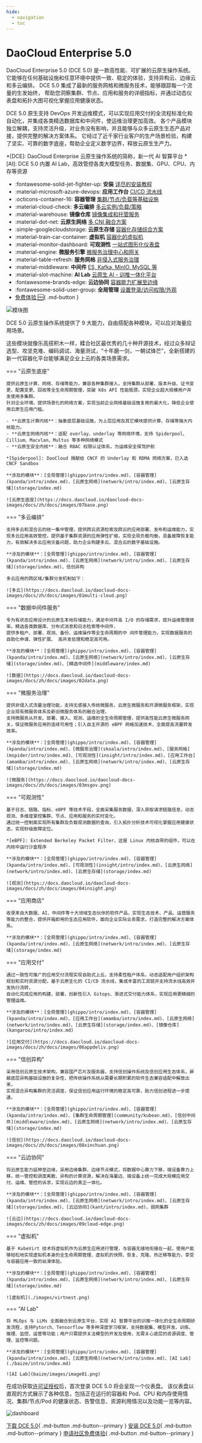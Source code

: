 ```yaml
---
hide:
  - navigation
  - toc
---
```


# DaoCloud Enterprise 5.0

DaoCloud Enterprise 5.0 (DCE 5.0) 是一款高性能、可扩展的云原生操作系统。
它能够在任何基础设施和任意环境中提供一致、稳定的体验，支持异构云、边缘云和多云编排。
DCE 5.0 集成了最新的服务网格和微服务技术，能够跟踪每一个流量的生发始终，
帮助您洞察集群、节点、应用和服务的详细指标，并通过动态仪表盘和拓扑大图可视化掌握应用健康状态。

DCE 5.0 原生支持 DevOps 开发运维模式，可以实现应用交付的全流程标准化和自动化，并集成各类精选数据库和中间件，使运维治理更加高效。
各个产品模块独立解耦，支持灵活升级，对业务没有影响，并且能够与众多云原生生态产品对接，提供完整的解决方案体系。
它经过了近千家行业客户的生产场景检验，构建了坚实、可靠的数字底座，帮助企业定义数字边界，释放云原生生产力。

*[DCE]: DaoCloud Enterprise 云原生操作系统的简称，新一代 AI 智算平台
*[AI]: DCE 5.0 内置 AI Lab，高效管控各类大模型任务、数据集、GPU、CPU、内存等资源

<div class="grid cards" markdown>

- :fontawesome-solid-jet-fighter-up: **安装** [详尽的安装教程](install/index.md)
- :material-microsoft-azure-devops: **应用工作台** [CI/CD 流水线](amamba/intro/index.md)
- :octicons-container-16: **容器管理** [集群/节点/负载等基础设施](kpanda/intro/index.md)
- :material-cloud-check: **多云编排** [多云实例/负载/策略](kairship/intro/index.md)
- :material-warehouse: **镜像仓库** [镜像集成和托管服务](kangaroo/intro/index.md)
- :material-dot-net: **云原生网络** [多 CNI 融合方案](network/intro/index.md)
- :simple-googlecloudstorage: **云原生存储** [容器化存储综合方案](storage/index.md)
- :material-train-car-container: **虚拟机** [容器化的虚拟机](virtnest/intro/index.md)
- :material-monitor-dashboard: **可观测性** [一站式图形化仪表盘](insight/intro/index.md)
- :material-engine: **微服务引擎** [微服务治理中心和网关](skoala/intro/index.md)
- :material-table-refresh: **服务网格** [非侵入式服务治理](mspider/intro/index.md)
- :material-middleware: **中间件** [ES, Kafka, MinIO, MySQL 等](middleware/index.md)
- :material-slot-machine: **AI Lab** [云原生 AI - 训推一体化平台](baize/intro/index.md)
- :fontawesome-brands-edge: **云边协同** [容器能力扩展至边缘](kant/intro/index.md)
- :fontawesome-solid-user-group: **全局管理** [设置登录/访问权限/外观](ghippo/intro/index.md)
- [免费体验 :free:](./trial/index.md){ .md-button }

</div>

![模块图](https://docs.daocloud.io/daocloud-docs-images/docs/images/dce-modules04.png)

DCE 5.0 云原生操作系统提供了 9 大能力，自由搭配各种模块，可以应对海量应用场景。

这些模块就像乐高搭积木一样，糅合社区最优秀的几十种开源技术，经过众多辩证选型、攻坚克难、编码调试、海量测试，“十年磨一剑，一朝试锋芒”，全新搭建的新一代容器化平台能够满足企业上云的各类场景需求。

=== "云原生底座"

    提供云原生计算、网络、存储等能力，兼容各种集群接入，支持集群从部署、版本升级、证书变更、配置变更、回收等全生命周期管理，突破 K8s API 性能瓶颈，实现企业超大规模用户并发使用多集群。
    针对企业环境，提供场景化的网络方案，实现当前企业网络基础设施复用的最大化，降低企业使用云原生应用门槛。

    - **云原生计算内核**：抽象底层基础设施，为上层应用及其它模块提供计算、存储等强大内核能力。
    - **云原生网络内核**：适配 overlay、underlay 等网络环境，支持 Spiderpool、Cillium、Macvlan、Multus 等多种网络模式
    - **云原生安全内核**：融合 RBAC 权限认证体系，为运维安全保驾护航

    *[Spiderpool]: DaoCloud 捐献给 CNCF 的 Underlay 和 RDMA 网络方案，已入选 CNCF Sandbox

    **涉及的模块**：[全局管理](ghippo/intro/index.md)、[容器管理](kpanda/intro/index.md)、[云原生网络](network/intro/index.md)、[云原生存储](storage/index.md)

    ![云原生底座](https://docs.daocloud.io/daocloud-docs-images/docs/zh/docs/images/07base.png)

=== "多云编排"

    支持多云和混合云的统一集中管理，提供跨云资源检索及跨云的应用部署、发布和运维能力，实现多云应用高效管控，提供基于集群资源的应用弹性扩缩，实现全局负载均衡，具备故障恢复能力，有效解决多云应用灾备问题，助力企业构建多云、混合云的数字基础设施。

    **涉及的模块**：[全局管理](ghippo/intro/index.md)、[容器管理](kpanda/intro/index.md)、[云原生网络](network/intro/index.md)、[云原生存储](storage/index.md)、信创异构

    多云应用的跨区域/集群分发机制如下：

    ![多云](https://docs.daocloud.io/daocloud-docs-images/docs/zh/docs/images/01multi-cloud.png)

=== "数据中间件服务"

    专为有状态应用设计的云原生本地存储能力，满足中间件高 I/O 的存储需求，提升运维管理效率。精选各类数据库、分布式消息和日志检索等中间件，
    提供多租户、部署、观测、备份、运维操作等全生命周期的中 间件管理能力，实现数据服务的自助化申请、弹性扩展、 高并发处理和稳定高可用。

    **涉及的模块**：[全局管理](ghippo/intro/index.md)、[容器管理](kpanda/intro/index.md)、[云原生网络](network/intro/index.md)、[云原生存储](storage/index.md)、[精选中间件](middleware/index.md)

    ![数据](https://docs.daocloud.io/daocloud-docs-images/docs/zh/docs/images/02data.png)

=== "微服务治理"

    提供非侵入式流量治理功能，支持无感接入传统微服务、云原生微服务和开源微服务框架，实现企业现有微服务体系及新旧微服务体系的融合治理，
    支持微服务从开发、部署、接入、观测、运维的全生命周期管理，提供高性能云原生微服务网关，保证微服务应用的连续可用性；引入自主开源的 eBPF 网格加速技术，全面提高流量转发效率。

    **涉及的模块**：[全局管理](ghippo/intro/index.md)、[容器管理](kpanda/intro/index.md)、[微服务治理](skoala/intro/index.md)、[服务网格](mspider/intro/index.md)、[可观测性](insight/intro/index.md)、[应用工作台](amamba/intro/index.md)、[云原生网络](network/intro/index.md)、[云原生存储](storage/index.md)

    ![微服务](https://docs.daocloud.io/daocloud-docs-images/docs/zh/docs/images/03msgov.png)

=== "可观测性"

    基于日志、链路、指标、eBPF 等技术手段，全面采集服务数据，深入获取请求链路信息，动态观测、多维度掌控集群、节点、应用和服务的实时变化，
    通过统一控制面实现所有集群及负载观测数据的查询，引入拓扑分析技术可视化掌握应用健康状态，实现秒级故障定位。

    *[eBPF]: Extended Berkeley Packet Filter，这是 Linux 内核自带的组件，可以在内核中运行沙盒程序

    **涉及的模块**：[全局管理](ghippo/intro/index.md)、[容器管理](kpanda/intro/index.md)、[可观测性](insight/intro/index.md)、[云原生网络](network/intro/index.md)、[云原生存储](storage/index.md)

    ![观测](https://docs.daocloud.io/daocloud-docs-images/docs/zh/docs/images/04insight.png)

=== "应用商店"

    收录来自大数据、AI、中间件等十大领域生态伙伴的软件产品，实现生态技术、产品、运营服务等能力的整合，提供开箱即用的生态应用软件，面向企业实际业务需求，打造完整的解决方案体系。

    **涉及的模块**：[全局管理](ghippo/intro/index.md)、[容器管理](kpanda/intro/index.md)、[云原生网络](network/intro/index.md)、[云原生存储](storage/index.md)

=== "应用交付"

    通过一致性可推广的应用交付流程实现自助式上云，支持柔性租户体系，动态适配用户组织架构规划和实时资源分配，基于云原生化的 CI/CD 流水线，集成丰富的工具链并支持流水线高效并发执行流转，
    自动化完成应用的构建、部署，创新性引入 Gitops、渐进式交付能力体系，实现应用更精细的管理运维。

    **涉及的模块**：[全局管理](ghippo/intro/index.md)、[容器管理](kpanda/intro/index.md)、[应用工作台](amamba/intro/index.md)、[云原生网络](network/intro/index.md)、[云原生存储](storage/index.md)、[镜像仓库](kangaroo/intro/index.md)

    ![应用交付](https://docs.daocloud.io/daocloud-docs-images/docs/zh/docs/images/06appdeliv.png)

=== "信创异构"

    采用信创云原生技术架构，兼容国产芯片及服务器，支持信创操作系统及信创应用生态体系，屏蔽底层异构基础设施的复杂性，把传统操作系统从需要长期积累的软件生态兼容适配中解放出来，
    实现混合异构集群的灵活调度，保证信创应用运行环境的稳定高可靠，助力信创进程进一步提速。

    **涉及的模块**：[全局管理](ghippo/intro/index.md)、[容器管理](kpanda/intro/index.md)、[集群生命周期管理](community/kubean.md)、[信创中间件](middleware/index.md)、[云原生网络](network/intro/index.md)、[云原生存储](storage/index.md)

    ![信创](https://docs.daocloud.io/daocloud-docs-images/docs/zh/docs/images/08xinchuan.png)

=== "云边协同"

    将云原生能力延伸至边缘，采用边缘集群、边缘节点模式，将数据中心算力下移，端设备算力上移，统一管控和调度离散、异构的计算资源，解决在海量边、端设备上统一完成大规模应用交付、运维、管控的诉求，实现云边的真正一体化。

    **涉及的模块**：[全局管理](ghippo/intro/index.md)、[容器管理](kpanda/intro/index.md)、[云原生网络](network/intro/index.md)、[云原生存储](storage/index.md)、[云边协同](kant/intro/index.md)、弱网集群

    ![云边](https://docs.daocloud.io/daocloud-docs-images/docs/zh/docs/images/09cloud-edge.png)

=== "虚拟机"

    基于 KubeVirt 技术将虚拟机作为云原生应用进行管理，与容器无缝地衔接在一起，使用户能够轻松地实现虚拟机本身的全生命周期管理、虚拟机的快照、恢复、克隆、热迁移等能力，享受与容器应用一致的丝滑体验。

    **涉及的模块**：[全局管理](ghippo/intro/index.md)、[容器管理](kpanda/intro/index.md)、[云原生网络](network/intro/index.md)、[云原生存储](storage/index.md)

    ![虚拟机](./images/virtnest.png)

=== "AI Lab"

    将 MLOps 与 LLMs 全面融合到云原生平台，实现 AI 智算平台的训推一体化的全生命周期研发流程，支持Pytorch、Tensorflow 等多种深度学习框架，支持数据集、模型开发、训练、推理、监控、运营等功能；用户只需提供关注模型的开发及使用，无需关心底层的资源调度、管理、监控等问题。

    **涉及的模块**：[全局管理](ghippo/intro/index.md)、[容器管理](kpanda/intro/index.md)、[云原生网络](network/intro/index.md)、[AI Lab](./baize/intro/index.md)

    ![AI Lab](baize/images/image01.png)

在成功获取[许可证授权](./dce/license0.md)后，首次登录 DCE 5.0 将会呈现一个仪表盘。
该仪表盘以直观的方式展示了各种信息，包括正在运行的容器和 Pod、CPU 和内存使用情况、集群/节点/Pod 的健康状态、告警信息、资源利用情况以及功能一览等内容。

![dashboard](https://docs.daocloud.io/daocloud-docs-images/docs/zh/docs/dce/images/ipavo.png)

[下载 DCE 5.0](download/index.md){ .md-button .md-button--primary }
[安装 DCE 5.0](install/index.md){ .md-button .md-button--primary }
[申请社区免费体验](./dce/license0.md){ .md-button .md-button--primary }
